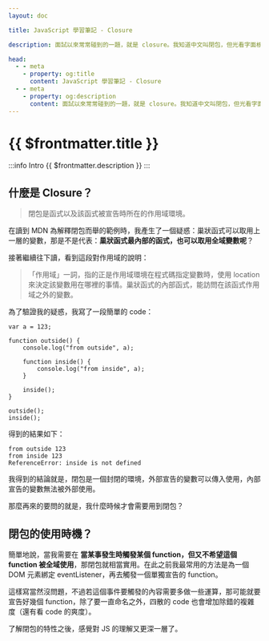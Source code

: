 ```yaml
---
layout: doc

title: JavaScript 學習筆記 - Closure

description: 面試以來常常碰到的一題，就是 closure。我知道中文叫閉包，但光看字面根本猜不出意思。為了加深對 closure 的印象，而整理了這篇筆記。

head:
  - - meta
    - property: og:title
      content: JavaScript 學習筆記 - Closure
  - - meta
    - property: og:description
      content: 面試以來常常碰到的一題，就是 closure。我知道中文叫閉包，但光看字面根本猜不出意思。為了加深對 closure 的印象，而整理了這篇筆記。
---
```


# {{ $frontmatter.title }}

:::info Intro
{{ $frontmatter.description }}
:::

## 什麼是 Closure？

> 閉包是函式以及該函式被宣告時所在的作用域環境。

在讀到 MDN 為解釋閉包而舉的範例時，我產生了一個疑惑：巢狀函式可以取用上一層的變數，那是不是代表：**巢狀函式最內部的函式，也可以取用全域變數呢**？

接著繼續往下讀，看到這段對作用域的說明：

> 「作用域」一詞，指的正是作用域環境在程式碼指定變數時，使用 location 來決定該變數用在哪裡的事情。巢狀函式的內部函式，能訪問在該函式作用域之外的變數。

為了驗證我的疑惑，我寫了一段簡單的 code：

```js:line-numbers
var a = 123;

function outside() {
    console.log("from outside", a);

    function inside() {
        console.log("from inside", a);
    }

    inside();
}

outside();
inside();
```

得到的結果如下：

```js:line-numbers
from outside 123
from inside 123
ReferenceError: inside is not defined
```

我得到的結論就是，閉包是一個封閉的環境，外部宣告的變數可以傳入使用，內部宣告的變數無法被外部使用。

那麼再來的要問的就是，我什麼時候才會需要用到閉包？

## 閉包的使用時機？

簡單地說，當我需要在 **當某事發生時觸發某個 function，但又不希望這個 function 被全域使用**，那閉包就相當實用。在此之前我最常用的方法是為一個 DOM 元素綁定 eventListener，再去觸發一個單獨宣告的 function。

這樣寫當然沒問題，不過若這個事件要觸發的內容需要多做一些運算，那可能就要宣告好幾個 function，除了要一直命名之外，四散的 code 也會增加除錯的複雜度（還有看 code 的爽度）。

了解閉包的特性之後，感覺對 JS 的理解又更深一層了。
